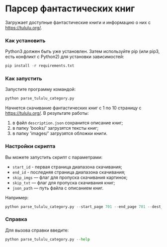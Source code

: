 # Парсер фантастических книг
Загружает доступные фантастические книги и информацию о них с https://tululu.org/.

### Как установить
Python3 должен быть уже установлен. Затем используйте pip (или pip3, есть конфликт с Python2) для установки зависимостей:
```python
pip install -r requirements.txt
```
### Как запустить
Запустите программу командой:
```python
python parse_tululu_category.py
 ```
Начнется скачивание фантастических книг с 1 по 10 страницу с https://tululu.org/. 
В результате работы:
1) в файл `description.json` сохранится описание книг;
2) в папку 'books/' загрузятся тексты книг;
3) в папку 'images/' загрузятся обложки книги.

### Настройки скрипта
Вы можете запустить скрипт с параметрами:
- `start_id` - первая страница диапазона скачивания;
- `end_id` - последняя страница диапазона скачивания;
- `skip_imgs` — флаг для пропуска скачивания картинок;
- `skip_txt` — флаг для пропуска скачивания книг;
- `json_path` — путь файла с описанием книг.

Например:
```python
python parse_tululu_category.py --start_page 701 --end_page 701 --dest_folder my_books --json_path description/json --skip_imgs --skip_txt
 ```
### Справка
Для вызова справки введите:
```python
python parse_tululu_category.py --help
 ```